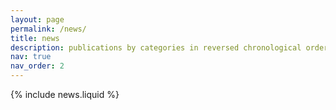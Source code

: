 ```yaml
---
layout: page
permalink: /news/
title: news
description: publications by categories in reversed chronological order. generated by jekyll-scholar.
nav: true
nav_order: 2
---
```


{% include news.liquid %}
